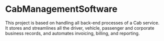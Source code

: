 # CabManagementSoftware
This project is based on handling all back-end processes of a Cab service. It stores and streamlines all the driver, vehicle, passenger and corporate business records, and automates invoicing, billing, and reporting.
